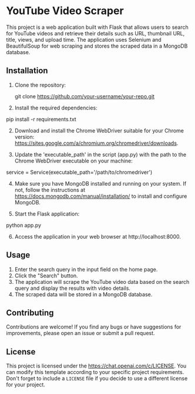 # YouTube Video Scraper

This project is a web application built with Flask that allows users to search for YouTube videos and retrieve their details such as URL, thumbnail URL, title, views, and upload time. The application uses Selenium and BeautifulSoup for web scraping and stores the scraped data in a MongoDB database.

## Installation

1. Clone the repository:

   git clone https://github.com/your-username/your-repo.git

1. Install the required dependencies:

pip install -r requirements.txt

2. Download and install the Chrome WebDriver suitable for your Chrome version: https://sites.google.com/a/chromium.org/chromedriver/downloads.

3. Update the 'executable_path' in the script (app.py) with the path to the Chrome WebDriver executable on your machine:

service = Service(executable_path='/path/to/chromedriver')

4. Make sure you have MongoDB installed and running on your system. If not, follow the instructions at https://docs.mongodb.com/manual/installation/ to install and configure MongoDB.

5. Start the Flask application:

python app.py

6. Access the application in your web browser at http://localhost:8000.

## Usage
1. Enter the search query in the input field on the home page.
2. Click the "Search" button.
3. The application will scrape the YouTube video data based on the search query and display the results with video details.
4. The scraped data will be stored in a MongoDB database.

## Contributing
Contributions are welcome! If you find any bugs or have suggestions for improvements, please open an issue or submit a pull request.

## License
This project is licensed under the https://chat.openai.com/c/LICENSE.
You can modify this template according to your specific project requirements. Don't forget to include a `LICENSE` file if you decide to use a different license for your project.